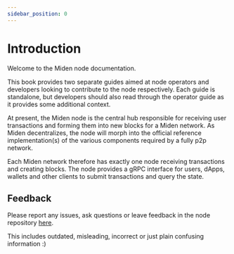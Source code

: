 ```yaml
---
sidebar_position: 0
---
```


# Introduction

Welcome to the Miden node documentation.

This book provides two separate guides aimed at node operators and developers looking to contribute to the node
respectively. Each guide is standalone, but developers should also read through the operator guide as it provides some
additional context.

At present, the Miden node is the central hub responsible for receiving user transactions and forming them into new
blocks for a Miden network. As Miden decentralizes, the node will morph into the official reference implementation(s) of
the various components required by a fully p2p network.

Each Miden network therefore has exactly one node receiving transactions and creating blocks. The node provides a gRPC
interface for users, dApps, wallets and other clients to submit transactions and query the state.

## Feedback

Please report any issues, ask questions or leave feedback in the node repository
[here](https://github.com/0xMiden/miden-node/issues/new/choose).

This includes outdated, misleading, incorrect or just plain confusing information :)

